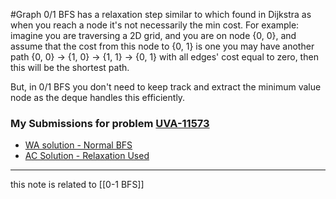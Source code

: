 #Graph 
0/1 BFS has a relaxation step similar to which found in Dijkstra as when you reach a node it's not necessarily the min cost. 
For example:
imagine you are traversing a 2D grid, and you are on node {0, 0}, and assume that the cost from this node to {0, 1} is one
you may have another path {0, 0} -> {1, 0} -> {1, 1} -> {0, 1} with all edges' cost equal to zero, then this will be the shortest path.

But, in 0/1 BFS you don't need to keep track and extract the minimum value node as the deque handles this efficiently.


### My Submissions for problem [UVA-11573](https://vjudge.net/problem/UVA-11573)
- [WA solution - Normal BFS](https://vjudge.net/solution/61618029/ad5Ct3fYVJTb5wBtgQmU)
- [AC Solution - Relaxation Used](https://vjudge.net/solution/61618963/2NJVR0uOF2ZgEmrrkrfe)


---
this note is related to [[0-1 BFS]]